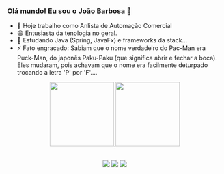 ### Olá mundo! Eu sou o João Barbosa 👋

- 🔭 Hoje trabalho como Anlista de Automação Comercial
- 😄 Entusiasta da tenologia no geral.
- 🌱 Estudando Java (Spring, JavaFx) e frameworks da stack...
- ⚡ Fato engraçado: Sabiam que o nome verdadeiro do Pac-Man era Puck-Man, do japonês Paku-Paku (que significa abrir e fechar a boca). Eles mudaram, pois achavam que o nome era facilmente deturpado trocando a letra 'P' por 'F'....

<!-- Git Stats as Most Languages -->
<div align="center">
  <a href="https://github.com/jbsousa">
  <img height="150em" src="https://github-readme-stats.vercel.app/api?username=jbsousa&show_icons=true&theme=dark&include_all_commits=true&count_private=true"/>
  <img height="150em" src="https://github-readme-stats.vercel.app/api/top-langs/?username=jbsousa&layout=compact&langs_count=7&theme=dark"/>
</div>
  
<!-- Most Languages Icons>
<div style="display: inline_block"><br>
  <img align="center" alt="Joao-Java" height="40" width="50" src="https://raw.githubusercontent.com/devicons/devicon/master/icons/java/java-original.svg">
  <img align="center" alt="Joao-Bash" height="40" width="50" src="https://raw.githubusercontent.com/devicons/devicon/master/icons/bash/bash-original.svg">
  <img align="center" alt="Joao-MySQL" height="40" width="50" src="https://raw.githubusercontent.com/devicons/devicon/master/icons/mysql/mysql-original-wordmark.svg">
</div -->
  
  ##
 
<div align="center"> 
  <a href="https://instagram.com/jb_ssousa" target="_blank"><img src="https://img.shields.io/badge/-Instagram-%23E4405F?style=for-the-badge&logo=instagram&logoColor=white" target="_blank"></a>
  <a href = "mailto:joao.sousabarbosa10@gmail.com"><img src="https://img.shields.io/badge/-Gmail-%23333?style=for-the-badge&logo=gmail&logoColor=white" target="_blank"></a>
  <a href="https://www.linkedin.com/in/jo%C3%A3o-barbosa-sousa" target="_blank"><img src="https://img.shields.io/badge/-LinkedIn-%230077B5?style=for-the-badge&logo=linkedin&logoColor=white" target="_blank"></a> 
 </div>

<!--![Snake animation](https://github.com/jbsousa/jbsousa/blob/output/github-contribution-grid-snake.svg)-->
<!--
**jbsousa/jbsousa** is a ✨ _special_ ✨ repository because its `README.md` (this file) appears on your GitHub profile.

Here are some ideas to get you started:

- 🔭 I’m currently working on ...
- 🌱 I’m currently learning ...
- 👯 I’m looking to collaborate on ...
- 🤔 I’m looking for help with ...
- 💬 Ask me about ...
- 📫 How to reach me: ...
- 😄 Pronouns: ...
- ⚡ Fun fact: ...
-->
